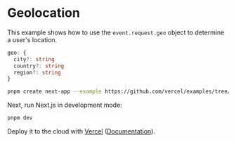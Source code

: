 # Geolocation

This example shows how to use the `event.request.geo` object to determine a user's location.

```ts
geo: {
  city?: string
  country?: string
  region?: string
}
```

```bash
pnpm create next-app --example https://github.com/vercel/examples/tree/main/edge-middleware/geolocation geolocation
```

Next, run Next.js in development mode:

```bash
pnpm dev
```

Deploy it to the cloud with [Vercel](https://vercel.com/new?utm_source=github&utm_medium=readme&utm_campaign=edge-middleware-eap) ([Documentation](https://nextjs.org/docs/deployment)).

